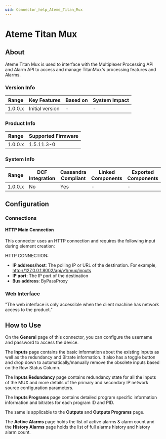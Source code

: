 ```yaml
---
uid: Connector_help_Ateme_Titan_Mux
---
```


# Ateme Titan Mux

## About

Ateme Titan Mux is used to interface with the Multiplexer Processing API and Alarm API to access and manage TitanMux's processing features and Alarms.

### Version Info

| **Range** | **Key Features** | **Based on** | **System Impact** |
|-----------|------------------|--------------|-------------------|
| 1.0.0.x   | Initial version  | \-           | \-                |

### Product Info

| Range     | Supported Firmware     |
|-----------|------------------------|
| 1.0.0.x   | 1.5.11.3-0             |

### System Info

| Range     | DCF Integration     | Cassandra Compliant     | Linked Components     | Exported Components     |
|-----------|---------------------|-------------------------|-----------------------|-------------------------|
| 1.0.0.x   | No                  | Yes                     | \-                    | \-                      |

## Configuration

### Connections

#### HTTP Main Connection

This connector uses an HTTP connection and requires the following input during element creation:

HTTP CONNECTION:

- **IP address/host**: The polling IP or URL of the destination. For example, http://127.0.0.1:8002/api/v1/mux/inputs
- **IP port**: The IP port of the destination
- **Bus address**: ByPassProxy


### Web Interface

"The web interface is only accessible when the client machine has network access to the product."

## How to Use

On the **General** page of this connector, you can configure the username and password to access the device.

The **Inputs** page contains the basic information about the existing inputs as well as the redundancy and Bitrate information. It also has a toggle button and drop down to automatically/manually remove the obsolete inputs based on the Row Status Column.

The **Inputs Redundancy** page contains redundancy state for all the inputs of the MUX and more details of the primary and secondary IP network source configuration parameters.

The **Inputs Programs** page contains detailed program specific information information and bitrates for each program ID and PID.

The same is applicable to the **Outputs** and **Outputs Programs** page.

The **Active Alarms** page holds the list of active alarms & alarm count and the **History Alarms** page holds the list of full alarms history and history alarm count.
